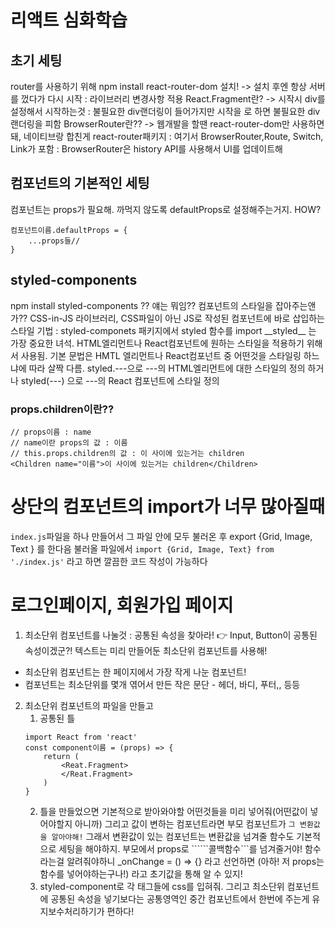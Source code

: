# 리액트 심화학습

<h2>초기 세팅</h2>
router를 사용하기 위해 npm install react-router-dom 설치! -> 설치 후엔 항상 서버를 껐다가 다시 시작 : 라이브러리 변경사항 적용
React.Fragment란? -> 시작시 div를 설정해서 시작하는것 : 불필요한 div랜더링이 들어가지만 시작을 <React.Fragment>로 하면 불필요한 div랜더링을 피함 BrowserRouter란?? -> 웹개발을 할땐 react-router-dom만 사용하면 돼, 네이티브랑 합친게 react-router패키지 : 여기서 BrowserRouter,Route, Switch, Link가 포함 : BrowserRouter은 history API를 사용해서 UI를 업데이트해

<h2>컴포넌트의 기본적인 세팅</h2>
컴포넌트는 props가 필요해. 까먹지 않도록 defaultProps로 설정해주는거지. HOW?

```
컴포넌트이름.defaultProps = {
    ...props들// 
}
```

<h2>styled-components</h2>
npm install styled-components ?? 얘는 뭐임?? 컴포넌트의 스타일을 잡아주는앤가?? CSS-in-JS 라이브러리, CSS파일이 아닌 JS로 작성된 컴포넌트에 바로 삽입하는 스타일 기법 : styled-componets 패키지에서 styled 함수를 import   __styled__ 는 가장 중요한 녀석. HTML엘리먼트나 React컴포넌트에 원하는 스타일을 적용하기 위해서 사용됨. 기본 문법은 HMTL 엘리먼트나 React컴포넌트 중 어떤것을 스타일링 하느냐에 따라 살짝 다름. 
styled.---으로  ---의 HTML엘리먼트에 대한 스타일의 정의 하거나 styled(---) 으로 ---의 React 컴포넌트에 스타일 정의

<h3>props.children이란??</h3>

```
// props이름 : name
// name이란 props의 값 : 이름
// this.props.children의 값 : 이 사이에 있는거는 children
<Children name="이름">이 사이에 있는거는 children</Children>
```

# 상단의 컴포넌트의 import가 너무 많아질때

```index.js```파일을 하나 만들어서 그 파일 안에 모두 불러온 후 export {Grid, Image, Text } 를 한다음 불러올 파일에서 ```import {Grid, Image, Text} from './index.js'``` 라고 하면 깔끔한 코드 작성이 가능하다

# 로그인페이지, 회원가입 페이지

1. 최소단위 컴포넌트를 나눌것 : 공통된 속성을 찾아라! 👉 Input, Button이 공통된 속성이겠군?! 텍스트는 미리 만들어둔 최소단위 컴포넌트를 사용해!
 - 최소단위 컴포넌트는 한 페이지에서 가장 작게 나눈 컴포넌트!
 - 컴포넌트는 최소단위를 몇개 엮어서 만든 작은 문단 - 헤더, 바디, 푸터,, 등등
2. 최소단위 컴포넌트의 파일을 만들고
    1. 공통된 틀
    ```
    import React from 'react'
    const component이름 = (props) => {
        return (
            <Reat.Fragment>
            </Reat.Fragment>
        )
    }
    ```
    2. 틀을 만들었으면 기본적으로 받아와야할 어떤것들을 미리 넣어줘(어떤값이 넣어야할지 아니까) 그리고 값이 변하는 컴포넌트라면 부모 컴포넌트가 ```그 변환값을 알아야해!``` 그래서 변환값이 있는 컴포넌트는 변환값을 넘겨줄 함수도 기본적으로 세팅을 해야하지. 부모에서 props로 ``````콜백함수```를 넘겨줄거야! 함수라는걸 알려줘야하니 _onChange = () => {} 라고 선언하면 (아하! 저 props는 함수를 넣어야하는구나!) 라고 초기값을 통해 알 수 있지!
    3. styled-component로 각 태그들에 css를 입혀줘. 그리고 최소단위 컴포넌트에 공통된 속성을 넣기보다는 공통영역인 중간 컴포넌트에서 한번에 주는게 유지보수처리하기가 편하다!